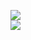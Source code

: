 [![](https://img.shields.io/badge/Made%20With-Github%20Spray-lightgrey.svg?style=for-the-badge&logo=github)](https://github.com/Annihil/github-spray#3863)  
[![](https://i.imgur.com/2DrTn0Z.gif)](https://github.com/Annihil/github-spray)